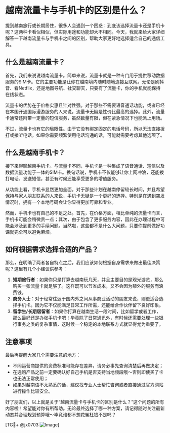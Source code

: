# 越南流量卡与手机卡的区别是什么？

提到越南旅行或长期居住，很多人会遇到一个困惑：到底该选择流量卡还是手机卡呢？这两种卡看似相似，但实际用途和功能却大不相同。今天，我就来给大家详细解答一下越南流量卡与手机卡之间的区别，帮助大家更好地选择适合自己的通信工具。

## 什么是越南流量卡？

首先，我们来说说越南流量卡。简单来说，流量卡就是一种专门用于提供移动数据服务的SIM卡。它的主要功能是让你在越南境内随时随地连接互联网。无论是刷抖音、看Netflix，还是地图导航、社交聊天，只要有了流量卡，你的手机就能保持在线状态。

流量卡的优势在于价格实惠且针对性强。对于那些不需要语音通话功能，或者已经在本国开通国际漫游服务的人来说，流量卡无疑是性价比最高的选择。此外，流量卡通常还附带一定量的短信服务，虽然数量有限，但在紧急情况下也能派上用场。

不过，流量卡也有它的局限性。由于它没有绑定固定的电话号码，所以无法直接拨打或接听电话。如果你需要频繁使用电话沟通的话，可能就需要考虑其他选项了。

## 什么是越南手机卡？

接下来聊聊越南手机卡。与流量卡不同，手机卡是一种集成了语音通话、短信以及数据流量功能于一体的SIM卡。换句话说，手机卡不仅能够让你上网冲浪，还能拨打电话、发送短信，甚至有时候还能享受更多的增值服务。

从功能上看，手机卡显然更加全面。对于那些计划在越南停留较长时间，并且希望保持与家人朋友联系的人来说，手机卡无疑是一个更好的选择。特别是在遇到突发情况时，拥有一个本地号码会让你显得更加可靠和专业。

然而，手机卡也有自己的不足之处。首先，在价格方面，相比单纯的流量卡而言，手机卡可能会稍微贵一点；其次，由于包含了更多服务内容，因此在办理过程中可能会涉及到更多的手续问题。当然啦，这些都不是什么大问题，只要你提前做好功课就完全可以避免麻烦。

## 如何根据需求选择合适的产品？

那么，在明确了两者各自特点之后，我们应该如何根据自身需求来做出最佳决策呢？这里有几个小建议供参考：

1. **短期旅行者**：如果你只是打算去越南玩几天，并且主要目的是观光游览，那么购买一张流量卡就足够了。这样既可以节省成本，又不会因为额外的服务而浪费钱。
2. **商务人士**：对于经常往返于国内外之间从事商业活动的朋友来说，则更适合选择手机卡。因为它不仅能满足日常工作所需，还能给合作伙伴留下良好印象。
3. **留学生/长期居留者**：如果你打算在越南生活一段时间，比如留学或者工作，那么最好还是办张手机卡吧！毕竟除了日常通讯外，有时候还需要处理一些银行事务之类的复杂事情，这时候一个稳定的本地联系方式就显得尤为重要了。

## 注意事项

最后再提醒大家几个需要注意的地方：
- 不同运营商提供的资费标准可能存在差异，请务必事先查询清楚后再做决定；
- 在选购产品之前一定要确认好自己手机是否支持当地频段哦～否则即使买了卡也无法正常使用；
- 如果对越南语不太熟悉的话，建议找专业人士帮忙咨询或者直接通过官方网站进行操作比较安全。

好了朋友们，以上就是关于“越南流量卡与手机卡的区别是什么？”这个问题的所有内容啦！希望能对你有所帮助。无论最终选择了哪一种方案，请记得随时关注最新动态并合理规划预算哦～毕竟谁都不想花冤枉钱不是吗？

[TG💪+ @jx0703 ![Image](https://github.com/user-attachments/assets/dbca1d08-cadb-493c-b0ec-ad6f7a83f270)]